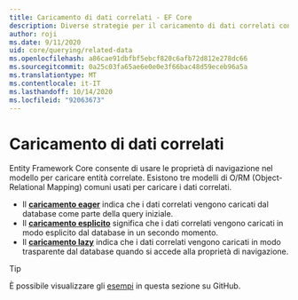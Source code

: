 ```yaml
---
title: Caricamento di dati correlati - EF Core
description: Diverse strategie per il caricamento di dati correlati con Entity Framework Core
author: roji
ms.date: 9/11/2020
uid: core/querying/related-data
ms.openlocfilehash: a86cae91dbfbf5ebcf820c6afb72d812e278dc66
ms.sourcegitcommit: 0a25c03fa65ae6e0e0e3f66bac48d59eceb96a5a
ms.translationtype: MT
ms.contentlocale: it-IT
ms.lasthandoff: 10/14/2020
ms.locfileid: "92063673"
---
```

# <a name="loading-related-data"></a>Caricamento di dati correlati

Entity Framework Core consente di usare le proprietà di navigazione nel modello per caricare entità correlate. Esistono tre modelli di O/RM (Object-Relational Mapping) comuni usati per caricare i dati correlati.

* Il **[caricamento eager](xref:core/querying/related-data/eager)** indica che i dati correlati vengono caricati dal database come parte della query iniziale.
* Il **[caricamento esplicito](xref:core/querying/related-data/explicit)** significa che i dati correlati vengono caricati in modo esplicito dal database in un secondo momento.
* Il **[caricamento lazy](xref:core/querying/related-data/lazy)** indica che i dati correlati vengono caricati in modo trasparente dal database quando si accede alla proprietà di navigazione.

> [!TIP]
> È possibile visualizzare gli [esempi](https://github.com/dotnet/EntityFramework.Docs/tree/master/samples/core/Querying/RelatedData) in questa sezione su GitHub.
